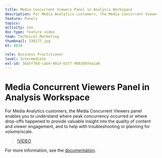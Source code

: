 ```yaml
---
title: Media Concurrent Viewers Panel in Analysis Workspace
description: For Media Analytics customers, the Media Concurrent Viewers panel enables you to understand where peak concurrency occurred or where drop-offs happened to provide valuable insight into the quality of content and viewer engagement, and to help with troubleshooting or planning for volume/scale.
feature: Panels
topics: 
activity: use
doc-type: feature video
team: Technical Marketing
thumbnail: 330177.jpg
kt: 6834

role: Business Practitioner
level: Intermediate
exl-id: 3ba5f76d-cab4-4014-b377-9083dbfea1a0
---
```

# Media Concurrent Viewers Panel in Analysis Workspace

For Media Analytics customers, the Media Concurrent Viewers panel enables you to understand where peak concurrency occurred or where drop-offs happened to provide valuable insight into the quality of content and viewer engagement, and to help with troubleshooting or planning for volume/scale.

>[!VIDEO](https://video.tv.adobe.com/v/330177/?quality=12&learn=on)

For more information, see the [documentation](https://experienceleague.adobe.com/docs/analytics/analyze/analysis-workspace/panels/media-concurrent-viewers.html?lang=en#analysis-workspace).
